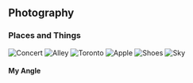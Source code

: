 Photography
---
### Places and Things 

![Concert](concert.png) ![Alley](alley.png) ![Toronto](toronto.png)
![Apple](apple.png) ![Shoes](shoes.png) ![Sky](sky.png)

#### My Angle
